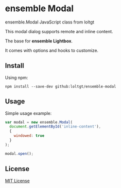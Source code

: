 # ensemble Modal

ensemble.Modal JavaScript class from loltgt

This modal dialog supports remote and inline content.

The base for **ensemble Lightbox**.

It comes with options and hooks to customize.


## Install

Using npm:
```shell
npm install --save-dev github:loltgt/ensemble-modal
```

## Usage

Simple usage example:
```javascript
var modal = new ensemble.Modal(
  document.getElementById('inline-content'),
  {
    windowed: true
  }
);

modal.open();
```

## License

[MIT License](LICENSE)
